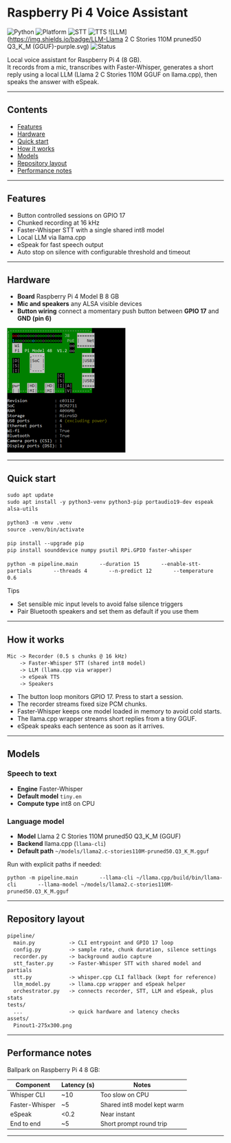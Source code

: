 # Raspberry Pi 4 Voice Assistant

![Python](https://img.shields.io/badge/Python-3.11%2B-blue.svg)
![Platform](https://img.shields.io/badge/Platform-Raspberry%20Pi%204%20%288GB%29-red.svg)
![STT](https://img.shields.io/badge/STT-Faster--Whisper-brightgreen.svg)
![TTS](https://img.shields.io/badge/TTS-eSpeak-lightgrey.svg)
![LLM](https://img.shields.io/badge/LLM-Llama 2 C Stories 110M pruned50 Q3_K_M (GGUF)-purple.svg)
![Status](https://img.shields.io/badge/Status-Working-success.svg)

Local voice assistant for Raspberry Pi 4 (8 GB).  
It records from a mic, transcribes with Faster-Whisper, generates a short reply using a local LLM (Llama 2 C Stories 110M GGUF on llama.cpp), then speaks the answer with eSpeak.

---

## Contents
- [Features](#features)
- [Hardware](#hardware)
- [Quick start](#quick-start)
- [How it works](#how-it-works)
- [Models](#models)
- [Repository layout](#repository-layout)
- [Performance notes](#performance-notes)

---

## Features
- Button controlled sessions on GPIO 17
- Chunked recording at 16 kHz
- Faster-Whisper STT with a single shared int8 model
- Local LLM via llama.cpp
- eSpeak for fast speech output
- Auto stop on silence with configurable threshold and timeout

---

## Hardware
- **Board** Raspberry Pi 4 Model B 8 GB
- **Mic and speakers** any ALSA visible devices
- **Button wiring** connect a momentary push button between **GPIO 17** and **GND (pin 6)**


![Raspberry Pi 4B pinout](assets/Pinout1-275x300.png)

---

## Quick start

    sudo apt update
    sudo apt install -y python3-venv python3-pip portaudio19-dev espeak alsa-utils

    python3 -m venv .venv
    source .venv/bin/activate

    pip install --upgrade pip
    pip install sounddevice numpy psutil RPi.GPIO faster-whisper

    python -m pipeline.main       --duration 15       --enable-stt-partials       --threads 4       --n-predict 12       --temperature 0.6

Tips  
- Set sensible mic input levels to avoid false silence triggers  
- Pair Bluetooth speakers and set them as default if you use them

---

## How it works

    Mic -> Recorder (0.5 s chunks @ 16 kHz)
        -> Faster-Whisper STT (shared int8 model)
        -> LLM (llama.cpp via wrapper)
        -> eSpeak TTS
        -> Speakers

- The button loop monitors GPIO 17. Press to start a session.  
- The recorder streams fixed size PCM chunks.  
- Faster-Whisper keeps one model loaded in memory to avoid cold starts.  
- The llama.cpp wrapper streams short replies from a tiny GGUF.  
- eSpeak speaks each sentence as soon as it arrives.

---

## Models

### Speech to text
- **Engine** Faster-Whisper
- **Default model** `tiny.en`
- **Compute type** int8 on CPU

### Language model
- **Model** Llama 2 C Stories 110M pruned50 Q3_K_M (GGUF)
- **Backend** llama.cpp (`llama-cli`)
- **Default path** `~/models/llama2.c-stories110M-pruned50.Q3_K_M.gguf`

Run with explicit paths if needed:

    python -m pipeline.main       --llama-cli ~/llama.cpp/build/bin/llama-cli       --llama-model ~/models/llama2.c-stories110M-pruned50.Q3_K_M.gguf

---

## Repository layout

    pipeline/
      main.py           -> CLI entrypoint and GPIO 17 loop
      config.py         -> sample rate, chunk duration, silence settings
      recorder.py       -> background audio capture
      stt_faster.py     -> Faster-Whisper STT with shared model and partials
      stt.py            -> whisper.cpp CLI fallback (kept for reference)
      llm_model.py      -> llama.cpp wrapper and eSpeak helper
      orchestrator.py   -> connects recorder, STT, LLM and eSpeak, plus stats
    tests/
      ...               -> quick hardware and latency checks
    assets/
      Pinout1-275x300.png

---

## Performance notes
Ballpark on Raspberry Pi 4 8 GB:

| Component        | Latency (s) | Notes                           |
|------------------|-------------|---------------------------------|
| Whisper CLI      | ~10         | Too slow on CPU                 |
| Faster-Whisper   | ~5          | Shared int8 model kept warm     |
| eSpeak           | <0.2        | Near instant                    |
| End to end       | ~5          | Short prompt round trip         |

---

